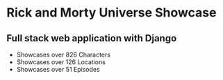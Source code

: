 # Rick and Morty Universe Showcase

## Full stack web application with Django

- Showcases over 826 Characters
- Showcases over 126 Locations
- Showcases over 51 Episodes 